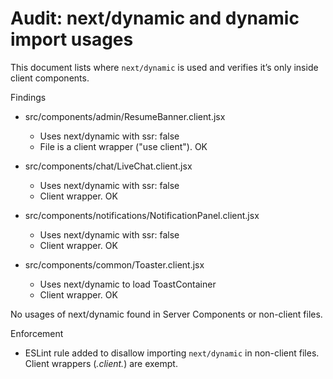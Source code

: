 # Audit: next/dynamic and dynamic import usages

This document lists where `next/dynamic` is used and verifies it’s only inside client components.

Findings

- src/components/admin/ResumeBanner.client.jsx
  - Uses next/dynamic with ssr: false
  - File is a client wrapper ("use client"). OK

- src/components/chat/LiveChat.client.jsx
  - Uses next/dynamic with ssr: false
  - Client wrapper. OK

- src/components/notifications/NotificationPanel.client.jsx
  - Uses next/dynamic with ssr: false
  - Client wrapper. OK

- src/components/common/Toaster.client.jsx
  - Uses next/dynamic to load ToastContainer
  - Client wrapper. OK

No usages of next/dynamic found in Server Components or non-client files.

Enforcement

- ESLint rule added to disallow importing `next/dynamic` in non-client files. Client wrappers (*.client.*) are exempt.


